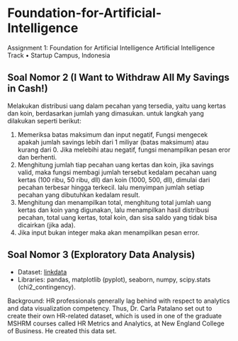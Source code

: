# Foundation-for-Artificial-Intelligence

Assignment 1: Foundation for Artificial Intelligence Artificial Intelligence Track • Startup Campus, Indonesia

## Soal Nomor 2 (I Want to Withdraw All My Savings in Cash!)
Melakukan distribusi uang dalam pecahan yang tersedia, yaitu uang kertas dan koin, berdasarkan jumlah yang dimasukan.
untuk langkah yang dilakukan seperti berikut:
1. Memeriksa batas maksimum dan input negatif, Fungsi mengecek apakah jumlah savings lebih dari 1 miliyar (batas maksimum) atau kurang dari 0. Jika melebihi atau negatif, fungsi menampilkan pesan eror dan berhenti.
2. Menghitung jumlah tiap pecahan uang kertas dan koin, jika savings valid, maka fungsi membagi jumlah tersebut kedalam pecahan uang kertas (100 ribu, 50 ribu, dll) dan koin (1000, 500, dll), dimulai dari pecahan terbesar hingga terkecil. lalu menyimpan jumlah setiap pecahan yang dibutuhkan kedalam result.
3. Menghitung dan menampilkan total, menghitung total jumlah uang kertas dan koin yang digunakan, lalu menampilkan hasil distribusi pecahan, total uang kertas, total koin, dan sisa saldo yang tidak bisa dicairkan (jika ada).
4. Jika input bukan integer maka akan menampilkan pesan error.


## Soal Nomor 3 (Exploratory Data Analysis)
- Dataset: [linkdata](https://raw.githubusercontent.com/Rietaros/kampus_merdeka/main/HRDataset_v14.csv)
- Libraries: pandas, matplotlib (pyplot), seaborn, numpy, scipy.stats (chi2_contingency).


Background:
HR professionals generally lag behind with respect to analytics and data visualization competency. Thus, Dr. Carla Patalano set out to create their own HR-related dataset, which is used in one of the graduate MSHRM courses called HR Metrics and Analytics, at New England College of Business. He created this data set.

